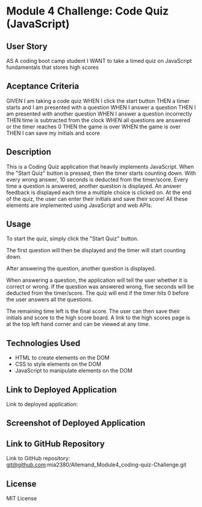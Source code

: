 # Module 4 Challenge: Code Quiz (JavaScript)

## User Story

AS A coding boot camp student
I WANT to take a timed quiz on JavaScript fundamentals that stores high scores

## Aceptance Criteria

GIVEN I am taking a code quiz
WHEN I click the start button
THEN a timer starts and I am presented with a question
WHEN I answer a question
THEN I am presented with another question
WHEN I answer a question incorrectly
THEN time is subtracted from the clock
WHEN all questions are answered or the timer reaches 0
THEN the game is over
WHEN the game is over
THEN I can save my initials and score

## Description

This is a Coding Quiz application that heavily implements JavaScript. When the "Start Quiz" button is pressed, then the timer starts counting down. With every wrong answer, 10 seconds is deducted from the timer/score. Every time a question is answered, another question is displayed. An answer feedback is displayed each time a multiple choice is clicked on. At the end of the quiz, the user can enter their initials and save their score! All these elements are implemented using JavaScript and web APIs.

## Usage

To start the quiz, simply click the "Start Quiz" button.

The first question will then be displayed and the timer will start counting down.

After answering the question, another question is displayed.

When answering a question, the application will tell the user whether it is correct or wrong. If the question was answered wrong, five seconds will be deducted from the timer/score. The quiz will end if the timer hits 0 before the user answers all the questions.

The remaining time left is the final score. The user can then save their initials and score to the high score board. A link to the high scores page is at the top left hand corner and can be viewed at any time.

## Technologies Used

- HTML to create elements on the DOM
- CSS to style elements on the DOM
- JavaScript to manipulate elements on the DOM

## Link to Deployed Application

Link to deployed application:

## Screenshot of Deployed Application

## Link to GitHub Repository

Link to GitHub repository: git@github.com:mia2380/Allemand_Module4_coding-quiz-Challenge.git

## License

MIT License
